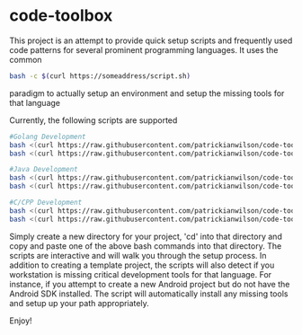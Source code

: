 # code-toolbox
This project is an attempt to provide quick setup scripts and frequently used code patterns for several prominent programming languages.  It uses the common 

```bash
bash -c $(curl https://someaddress/script.sh)
```

paradigm to actually setup an environment and setup the missing tools for that language

Currently, the following scripts are supported

```bash
#Golang Development
bash <(curl https://raw.githubusercontent.com/patrickianwilson/code-toolbox/master/setup-go-mac.sh)
bash <(curl https://raw.githubusercontent.com/patrickianwilson/code-toolbox/master/setup-go-apt.sh)

#Java Development
bash <(curl https://raw.githubusercontent.com/patrickianwilson/code-toolbox/master/setup-java-mac.sh)
bash <(curl https://raw.githubusercontent.com/patrickianwilson/code-toolbox/master/setup-java-apt.sh)

#C/CPP Development
bash <(curl https://raw.githubusercontent.com/patrickianwilson/code-toolbox/master/setup-cpp-mac.sh)
bash <(curl https://raw.githubusercontent.com/patrickianwilson/code-toolbox/master/setup-cpp-apt.sh)

```

Simply create a new directory for your project, 'cd' into that directory and copy and paste one of the above bash commands into that directory.  The scripts are interactive and will walk you through the setup process.  In addition to creating a template project, the scripts will also detect if you workstation is missing critical development tools for that language.  For instance, if you attempt to create a new Android project but do not have the Android SDK installed.  The script will automatically install any missing tools and setup up your path appropriately.

Enjoy!


